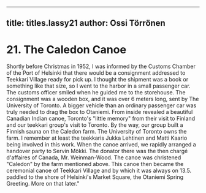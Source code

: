 
---

title: titles.lassy21
author: Ossi Törrönen
---


    
# 21. The Caledon Canoe

Shortly before Christmas in 1952, I was informed by the Customs Chamber of the Port of Helsinki that there would be a consignment addressed to Teekkari Village ready for pick up. I thought the shipment was a book or something like that size, so I went to the harbor in a small passenger car. The customs officer smiled when he guided me to the storehouse. The consignment was a wooden box, and it was over 6 meters long, sent by The University of Toronto.  A bigger vehicle than an ordinary passenger car was truly needed to drag the box to Otaniemi. From inside revealed a beautiful Canadian Indian canoe, Toronto's "little memory" from their visit to Finland and our teekkari group's visit to Toronto. By the way, our group built a Finnish sauna on the Caledon farm. The University of Toronto owns the farm. I remember at least the teekkaris Jukka Lehtinen and Matti Kaario being involved in this work. When the canoe arrived, we rapidly arranged a handover party to Servin Mökki. The donator there was the then chargé d'affaires of Canada, Mr. Weinman-Wood. The canoe was christened "Caledon" by the farm mentioned above. This canoe then became the ceremonial canoe of Teekkari Village and by which it was always on 13.5. paddled to the shore of Helsinki's Market Square, the Otaniemi Spring Greeting. More on that later."

